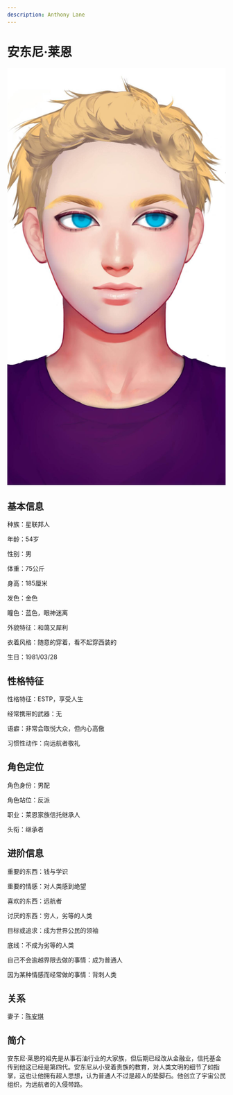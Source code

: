 ```yaml
---
description: Anthony Lane
---
```


# 安东尼·莱恩

![安东尼·莱恩](../../.gitbook/assets/安东尼·莱恩.jpg)

## 基本信息

种族：星联邦人

年龄：54岁&#x20;

性别：男&#x20;

体重：75公斤&#x20;

身高：185厘米&#x20;

发色：金色&#x20;

瞳色：蓝色，眼神迷离

外貌特征：和蔼又犀利

衣着风格：随意的穿着，看不起穿西装的&#x20;

生日：1981/03/28

## 性格特征

性格特征：ESTP，享受人生

&#x20;经常携带的武器：无

语癖：非常会取悦大众，但内心高傲

习惯性动作：向远航者敬礼

## 角色定位

角色身份：男配&#x20;

角色站位：反派&#x20;

职业：莱恩家族信托继承人&#x20;

头衔：继承者&#x20;

## 进阶信息

重要的东西：钱与学识&#x20;

重要的情感：对人类感到绝望&#x20;

喜欢的东西：远航者&#x20;

讨厌的东西：穷人，劣等的人类&#x20;

目标或追求：成为世界公民的领袖&#x20;

底线：不成为劣等的人类&#x20;

自己不会逾越界限去做的事情：成为普通人&#x20;

因为某种情感而经常做的事情：背刺人类

## 关系

妻子：[陈安琪](../xinglongians/chen-an-qi.md)

## 简介

安东尼·莱恩的祖先是从事石油行业的大家族，但后期已经改从金融业，信托基金传到他这已经是第四代。安东尼从小受着贵族的教育，对人类文明的细节了如指掌，这也让他拥有超人思想，认为普通人不过是超人的垫脚石。他创立了宇宙公民组织，为远航者的入侵带路。
